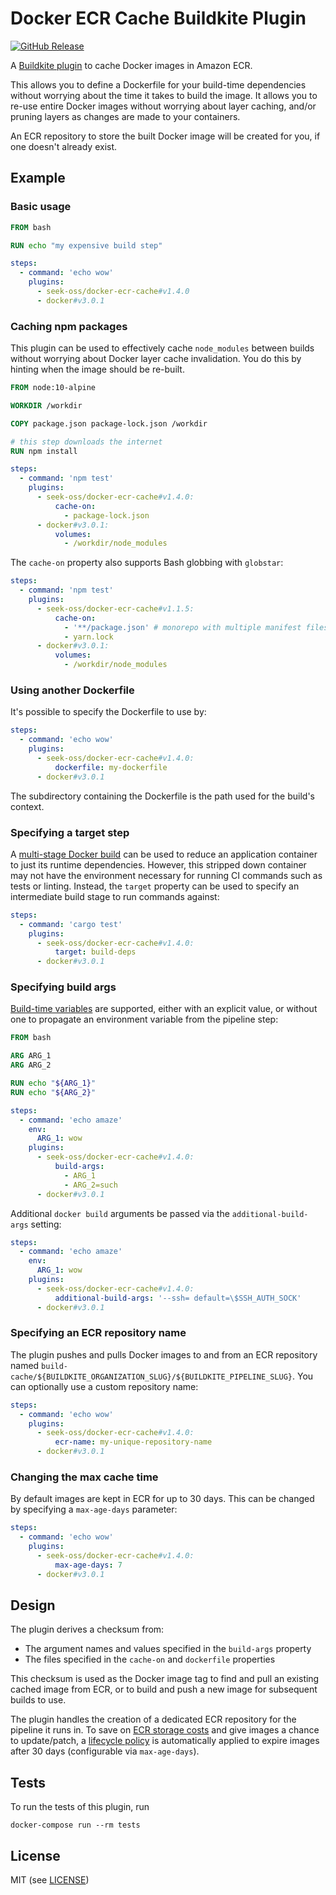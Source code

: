 # Docker ECR Cache Buildkite Plugin

[![GitHub Release](https://img.shields.io/github/release/seek-oss/docker-ecr-cache-buildkite-plugin.svg)](https://github.com/seek-oss/docker-ecr-cache-buildkite-plugin/releases)

A [Buildkite plugin](https://buildkite.com/docs/agent/v3/plugins) to cache
Docker images in Amazon ECR.

This allows you to define a Dockerfile for your build-time dependencies without
worrying about the time it takes to build the image. It allows you to re-use
entire Docker images without worrying about layer caching, and/or pruning layers
as changes are made to your containers.

An ECR repository to store the built Docker image will be created for you, if
one doesn't already exist.

## Example

### Basic usage

```dockerfile
FROM bash

RUN echo "my expensive build step"
```

```yaml
steps:
  - command: 'echo wow'
    plugins:
      - seek-oss/docker-ecr-cache#v1.4.0
      - docker#v3.0.1
```

### Caching npm packages

This plugin can be used to effectively cache `node_modules` between builds
without worrying about Docker layer cache invalidation. You do this by hinting
when the image should be re-built.

```dockerfile
FROM node:10-alpine

WORKDIR /workdir

COPY package.json package-lock.json /workdir

# this step downloads the internet
RUN npm install
```

```yaml
steps:
  - command: 'npm test'
    plugins:
      - seek-oss/docker-ecr-cache#v1.4.0:
          cache-on:
            - package-lock.json
      - docker#v3.0.1:
          volumes:
            - /workdir/node_modules
```

The `cache-on` property also supports Bash globbing with `globstar`:

```yaml
steps:
  - command: 'npm test'
    plugins:
      - seek-oss/docker-ecr-cache#v1.1.5:
          cache-on:
            - '**/package.json' # monorepo with multiple manifest files
            - yarn.lock
      - docker#v3.0.1:
          volumes:
            - /workdir/node_modules
```

### Using another Dockerfile

It's possible to specify the Dockerfile to use by:

```yaml
steps:
  - command: 'echo wow'
    plugins:
      - seek-oss/docker-ecr-cache#v1.4.0:
          dockerfile: my-dockerfile
      - docker#v3.0.1
```

The subdirectory containing the Dockerfile is the path used for the build's context.

### Specifying a target step

A [multi-stage Docker build] can be used to reduce an application container to
just its runtime dependencies. However, this stripped down container may not
have the environment necessary for running CI commands such as tests or linting.
Instead, the `target` property can be used to specify an intermediate build
stage to run commands against:

[multi-stage docker build]: https://docs.docker.com/develop/develop-images/multistage-build/

```yaml
steps:
  - command: 'cargo test'
    plugins:
      - seek-oss/docker-ecr-cache#v1.4.0:
          target: build-deps
      - docker#v3.0.1
```

### Specifying build args

[Build-time variables] are supported, either with an explicit value, or without
one to propagate an environment variable from the pipeline step:

[build-time variables]: https://docs.docker.com/engine/reference/commandline/build/#set-build-time-variables---build-arg

```dockerfile
FROM bash

ARG ARG_1
ARG ARG_2

RUN echo "${ARG_1}"
RUN echo "${ARG_2}"
```

```yaml
steps:
  - command: 'echo amaze'
    env:
      ARG_1: wow
    plugins:
      - seek-oss/docker-ecr-cache#v1.4.0:
          build-args:
            - ARG_1
            - ARG_2=such
      - docker#v3.0.1
```

Additional `docker build` arguments be passed via the `additional-build-args` setting:

```yaml
steps:
  - command: 'echo amaze'
    env:
      ARG_1: wow
    plugins:
      - seek-oss/docker-ecr-cache#v1.4.0:
          additional-build-args: '--ssh= default=\$SSH_AUTH_SOCK'
      - docker#v3.0.1
```

### Specifying an ECR repository name

The plugin pushes and pulls Docker images to and from an ECR repository named
`build-cache/${BUILDKITE_ORGANIZATION_SLUG}/${BUILDKITE_PIPELINE_SLUG}`. You can
optionally use a custom repository name:

```yaml
steps:
  - command: 'echo wow'
    plugins:
      - seek-oss/docker-ecr-cache#v1.4.0:
          ecr-name: my-unique-repository-name
      - docker#v3.0.1
```

### Changing the max cache time

By default images are kept in ECR for up to 30 days. This can be changed by specifying a `max-age-days` parameter:

```yaml
steps:
  - command: 'echo wow'
    plugins:
      - seek-oss/docker-ecr-cache#v1.4.0:
          max-age-days: 7
      - docker#v3.0.1
```

## Design

The plugin derives a checksum from:

- The argument names and values specified in the `build-args` property
- The files specified in the `cache-on` and `dockerfile` properties

This checksum is used as the Docker image tag to find and pull an existing
cached image from ECR, or to build and push a new image for subsequent builds to
use.

The plugin handles the creation of a dedicated ECR repository for the pipeline
it runs in. To save on [ECR storage costs] and give images a chance to update/patch, a [lifecycle policy] is
automatically applied to expire images after 30 days (configurable via `max-age-days`).

[ecr storage costs]: https://aws.amazon.com/ecr/pricing/
[lifecycle policy]: https://docs.aws.amazon.com/AmazonECR/latest/userguide/LifecyclePolicies.html

## Tests

To run the tests of this plugin, run

```
docker-compose run --rm tests
```

## License

MIT (see [LICENSE](LICENSE))

